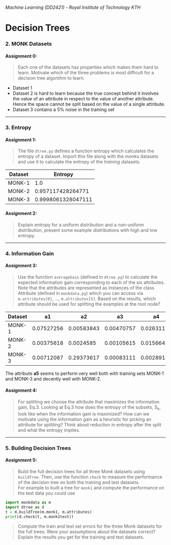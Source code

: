 *Machine Learning (DD2421) - Royal Institute of Technology KTH*
# Decision Trees


### 2. MONK Datasets
#### Assignment 0:
> Each one of the datasets has properties which makes them hard to learn. Motivate which of the three problems is most difficult for a decision tree algorithm to learn.

* Dataset 1
* Dataset 2 is hard to learn because the true concept behind it involves the value of an attribute in respect to the value of another attribute. Hence the space cannot be split based on the value of a single attribute.
* Dataset 3 contains a 5% noise in the training set

---

### 3. Entropy
#### Assignment 1:
> The file `dtree.py` defines a function entropy which calculates the entropy of a dataset. Import this file along with the monks datasets and use it to calculate the entropy of the _training_ datasets.

| Dataset | Entropy            |
|---------|--------------------|
| MONK-1  | 1.0                |
| MONK-2  | 0.957117428264771  |
| MONK-3  | 0.9998061328047111 |

#### Assignment 2: 
> Explain entropy for a uniform distribution and a non-uniform distribution, present some example distributions with high and low entropy.

---

### 4. Information Gain
#### Assignment 3:
> Use the function `averageGain` (defined in `dtree.py`) to calculate the expected information gain corresponding to each of the six attributes. Note that the attributes are represented as instances of the class Attribute (defined in `monkdata.py`) which you can access via `m.attributes[0]`, ..., `m.attributes[5]`. Based on the results, which attribute should be used for splitting the examples at the root node?

| Dataset |     a1     |     a2     |     a3     |     a4     |     a5     |     a6     |
|---------|------------|------------|------------|------------|------------|------------|
|  MONK-1 | 0.07527256 | 0.00583843 | 0.00470757 | 0.0263117  | 0.28703075 | 0.00075786 |
|  MONK-2 | 0.00375618 | 0.0024585  | 0.00105615 | 0.01566425 | 0.01727718 | 0.00624762 |
|  MONK-3 | 0.00712087 | 0.29373617 | 0.00083111 | 0.00289182 | 0.25591172 | 0.00707703 |

The attribute **a5** seems to perform very well both with training sets MONK-1 and MONK-3 and decently well with MONK-2.

#### Assignment 4:
> For splitting we choose the attribute that maximizes the information gain, Eq.3. Looking at Eq.3 how does the entropy of
the subsets, *S<sub>k</sub>*, look like when the information gain is maximized? How can we motivate using the information gain as a heuristic for picking an attribute for splitting? Think about reduction in entropy after the split and what the entropy implies.

---

### 5. Building Decision Trees
#### Assignment 5:
> Build the full decision trees for all three Monk datasets using `buildTree`. Then, use the function `check` to measure the performance of the decision tree on both the training and test datasets. <br> For example to built a tree for `monk1` and compute the performance on the test data you could use
```python
import monkdata as m
import dtree as d
t = d.buildTree(m.monk1, m.attributes)
print(d.check(t, m.monk1test))
```
> Compute the train and test set errors for the three Monk datasets for the full trees. Were your assumptions about the datasets correct? Explain the results you get for the training and test datasets.
